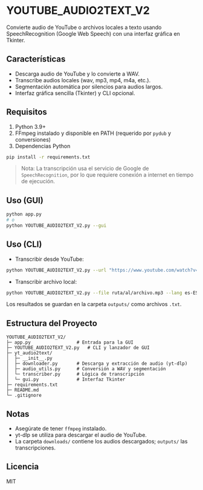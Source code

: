 # YOUTUBE_AUDIO2TEXT_V2

Convierte audio de YouTube o archivos locales a texto usando SpeechRecognition (Google Web Speech) con una interfaz gráfica en Tkinter.

## Características
- Descarga audio de YouTube y lo convierte a WAV.
- Transcribe audios locales (wav, mp3, mp4, m4a, etc.).
- Segmentación automática por silencios para audios largos.
- Interfaz gráfica sencilla (Tkinter) y CLI opcional.

## Requisitos
1) Python 3.9+
2) FFmpeg instalado y disponible en PATH (requerido por `pydub` y conversiones)
3) Dependencias Python
```bash
pip install -r requirements.txt
```

> Nota: La transcripción usa el servicio de Google de `SpeechRecognition`, por lo que requiere conexión a internet en tiempo de ejecución.

## Uso (GUI)
```bash
python app.py
# o
python YOUTUBE_AUDIO2TEXT_V2.py --gui
```

## Uso (CLI)
- Transcribir desde YouTube:
```bash
python YOUTUBE_AUDIO2TEXT_V2.py --url "https://www.youtube.com/watch?v=XXXX" --lang es-ES
```

- Transcribir archivo local:
```bash
python YOUTUBE_AUDIO2TEXT_V2.py --file ruta/al/archivo.mp3 --lang es-ES
```

Los resultados se guardan en la carpeta `outputs/` como archivos `.txt`.

## Estructura del Proyecto
```
YOUTUBE_AUDIO2TEXT_V2/
├─ app.py                 # Entrada para la GUI
├─ YOUTUBE_AUDIO2TEXT_V2.py   # CLI y lanzador de GUI
├─ yt_audio2text/
│  ├─ __init__.py
│  ├─ downloader.py       # Descarga y extracción de audio (yt-dlp)
│  ├─ audio_utils.py      # Conversión a WAV y segmentación
│  └─ transcriber.py      # Lógica de transcripción
│  └─ gui.py              # Interfaz Tkinter
├─ requirements.txt
├─ README.md
└─ .gitignore
```

## Notas
- Asegúrate de tener `ffmpeg` instalado.
- yt-dlp se utiliza para descargar el audio de YouTube.
- La carpeta `downloads/` contiene los audios descargados; `outputs/` las transcripciones.

## Licencia
MIT

